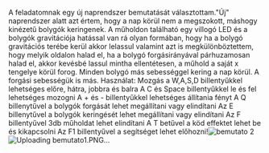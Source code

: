 A feladatomnak egy új naprendszer bemutatását választottam."Új" naprendszer alatt azt értem, hogy a nap körül nem a megszokott, máshogy kinézetű bolygók keringenek. A műholdon található egy villogó LED és a bolygók gravitációja hatással van rá olyan formában, hogy ha a bolygó gravitációs terébe kerül akkor lelassul valamint azt is megkülönböztettem, hogy melyik oldalon halad el, ha a bolygó forgásirányával párhuzamosan halad el, akkor kevésbé lassul mintha ellentétesen, a műhold a saját x tengelye körül forog. Minden bolygó más sebességgel kering a nap körül. A forgási sebességük is más.
Használat:
  Mozgás a W,A,S,D billentyűkkel lehetséges előre, hátra, jobbra és balra
  A C és Space billentyűkkel le és fel lehetséges mozogni
  A + és - billentyűkkel lehetséges állítania fényt 
  A Q billenytűvel a bolygók forgását lehet megállítani vagy elindítani
  Az E billenytűvel a bolygók keringését lehet megállítani vagy elindítani
  Az F billentyűvel 3db műholdat lehet elindítani
  A T betűvel a köd effektet lehet be és kikapcsolni
  Az F1 billentyűvel a segítséget lehet előhozni!![bemutato 2](https://user-images.githubusercontent.com/72191543/114729151-027ac480-9d40-11eb-828e-52e73c41232e.PNG)
![Uploading bemutato1.PNG…]()

